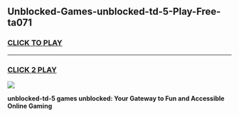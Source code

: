 
## Unblocked-Games-unblocked-td-5-Play-Free-ta071
<h3>
<a href="https://premium76.site?title=unblocked-td-5&ref=10A">CLICK TO PLAY</a></h3>
<hr>

<h3>
<a href="https://premium76.site?title=unblocked-td-5&ref=10A">CLICK 2 PLAY</a>
  
</h3>

<a href="https://premium76.site?title=unblocked-td-5&ref=10A"><img src="https://clearcache.store/games.png"></a>


**unblocked-td-5 games unblocked: Your Gateway to Fun and Accessible Online Gaming**
